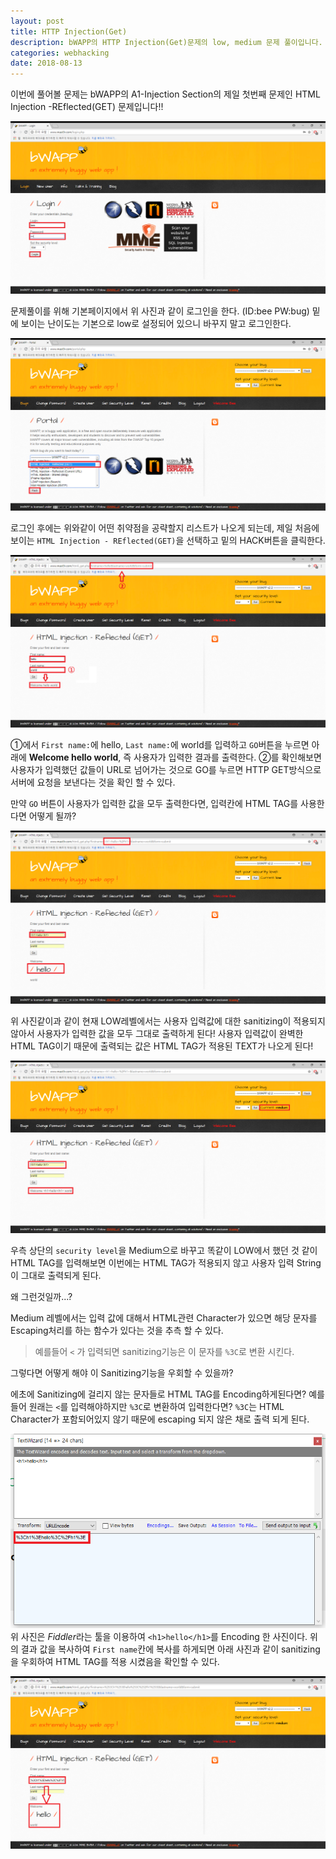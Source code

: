 ```yaml
---
layout: post
title: HTTP Injection(Get)
description: bWAPP의 HTTP Injection(Get)문제의 low, medium 문제 풀이입니다. 
categories: webhacking
date: 2018-08-13
---
```


이번에 풀어볼 문제는 bWAPP의 A1-Injection Section의 제일 첫번째 문제인 HTML Injection -REflected(GET) 문제입니다!!


![image1](/assets/images/2018-08-13-html_injection_get/1.png)

문제풀이를 위해 기본페이지에서 위 사진과 같이 로그인을 한다.
(ID:bee PW:bug)
밑에 보이는 난이도는 기본으로 low로 설정되어 있으니 바꾸지 말고 로그인한다. 


![image2](/assets/images/2018-08-13-html_injection_get/2.png)

로그인 후에는 위와같이 어떤 취약점을 공략할지 리스트가 나오게 되는데, 제일 처음에 보이는 `HTML Injection - REflected(GET)`을 선택하고 밑의 HACK버튼을 클릭한다. 


![image3](/assets/images/2018-08-13-html_injection_get/3.png)

①에서 `First name:`에 hello, `Last name:`에 world를 입력하고 `GO`버튼을 누르면 아래에 **Welcome hello world**, 즉 사용자가 입력한 결과를 출력한다. 
②를 확인해보면 사용자가 입력했던 값들이 URL로 넘어가는 것으로 GO를 누르면 HTTP GET방식으로 서버에 요청을 보낸다는 것을 확인 할 수 있다. 

만약 `GO` 버튼이 사용자가 입력한 값을 모두 출력한다면, 입력칸에 HTML TAG를 사용한다면 어떻게 될까? 


![image4](/assets/images/2018-08-13-html_injection_get/4.png)

위 사진같이과 같이 현재 LOW레벨에서는 사용자 입력값에 대한 sanitizing이 적용되지 않아서 사용자가 입력한 값을 모두 그대로 출력하게 된다!
사용자 입력값이 완벽한 HTML TAG이기 때문에 출력되는 값은 HTML TAG가 적용된 TEXT가 나오게 된다!


![image5](/assets/images/2018-08-13-html_injection_get/5.png)

우측 상단의 `security level`을 Medium으로 바꾸고 똑같이 LOW에서 했던 것 같이 HTML TAG를 입력해보면 이번에는 HTML TAG가 적용되지 않고 사용자 입력 String이 그대로 출력되게 된다.

왜 그런것일까...?

Medium 레벨에서는 입력 값에 대해서 HTML관련 Character가 있으면 해당 문자를 Escaping처리를 하는 함수가 있다는 것을 추측 할 수 있다.
> 예를들어 `<` 가 입력되면 sanitizing기능은 이 문자를 `%3C`로 변환 시킨다.

그렇다면 어떻게 해야 이 Sanitizing기능을 우회할 수 있을까?

에초에 Sanitizing에 걸리지 않는 문자들로 HTML TAG를 Encoding하게된다면? 예를들어 원래는 `<`를 입력해야하지만 `%3C`로 변환하여 입력한다면? `%3C`는 HTML Character가 포함되어있지 않기 때문에 escaping 되지 않은 채로 출력 되게 된다.


![image6](/assets/images/2018-08-13-html_injection_get/6.png)
위 사진은 *Fiddler*라는 툴을 이용하여 `<h1>hello</h1>`를 Encoding 한 사진이다. 위의 결과 값을 복사하여 `First name`칸에 복사를 하게되면 아래 사진과 같이 sanitizing을 우회하여 HTML TAG를 적용 시켰음을 확인할 수 있다. 

![image7](/assets/images/2018-08-13-html_injection_get/7.png)